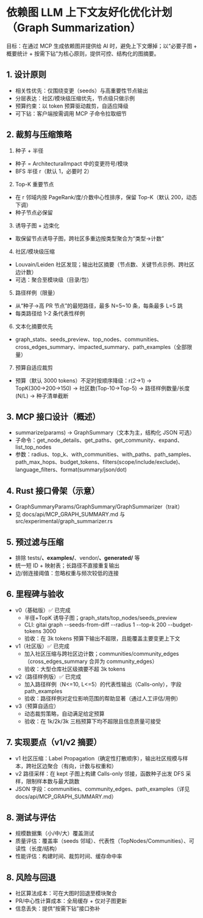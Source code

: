 # 依赖图 LLM 上下文友好化优化计划（Graph Summarization）

目标：在通过 MCP 生成依赖图并提供给 AI 时，避免上下文爆掉；以“必要子图 + 概要统计 + 按需下钻”为核心原则，提供可控、结构化的图摘要。

## 1. 设计原则
- 相关性优先：仅围绕变更（seeds）与高重要性节点输出
- 分层表达：社区/模块级压缩优先，节点级只做示例
- 预算约束：以 token 预算驱动裁剪，自适应降级
- 可下钻：客户端按需调用 MCP 子命令拉取细节

## 2. 裁剪与压缩策略
1) 种子 + 半径
- 种子 = ArchitecturalImpact 中的变更符号/模块
- BFS 半径 r（默认 1，必要时 2）

2) Top-K 重要节点
- 在 r 邻域内按 PageRank/度/介数中心性排序，保留 Top-K（默认 200，动态下调）
- 种子节点必保留

3) 诱导子图 + 边束化
- 取保留节点诱导子图，跨社区多重边按类型聚合为“类型->计数”

4) 社区/模块级压缩
- Louvain/Leiden 社区发现；输出社区摘要（节点数、关键节点示例、跨社区边计数）
- 可选：聚合至模块级（目录/包）

5) 路径样例（限量）
- 从“种子→高 PR 节点”的最短路径，最多 N=5~10 条，每条最多 L=5 跳
- 每类路径给 1-2 条代表性样例

6) 文本化摘要优先
- graph_stats、seeds_preview、top_nodes、communities、cross_edges_summary、impacted_summary、path_examples（全部限量）

7) 预算自适应裁剪
- 预算（默认 3000 tokens）不足时按顺序降级：r(2→1) → TopK(300→200→150) → 社区数(Top-10→Top-5) → 路径样例数量/长度(N/L) → 种子清单截断

## 3. MCP 接口设计（概述）
- summarize(params) → GraphSummary（文本为主，结构化 JSON 可选）
- 子命令：get_node_details、get_paths、get_community、expand、list_top_nodes
- 参数：radius、top_k、with_communities、with_paths、path_samples、path_max_hops、budget_tokens、filters(scope/include/exclude)、language_filters、format(summary/json/dot)

## 4. Rust 接口骨架（示意）
- GraphSummaryParams/GraphSummary/GraphSummarizer（trait）
- 见 docs/api/MCP_GRAPH_SUMMARY.md 与 src/experimental/graph_summarizer.rs

## 5. 预过滤与压缩
- 排除 tests/**、examples/**、vendor/**、generated/** 等
- 统一短 ID + 映射表；长路径不直接重复输出
- 边/弱连接阈值：忽略权重与频次较低的连接

## 6. 里程碑与验收
- v0（基础版）✅ 已完成
  - 半径+TopK 诱导子图；graph_stats/top_nodes/seeds_preview
  - CLI: gitai graph --seeds-from-diff --radius 1 --top-k 200 --budget-tokens 3000
  - 验收：在 3k tokens 预算下输出不超限，且能覆盖主要变更上下文
- v1（社区版）✅ 已完成
  - 加入社区压缩与跨社区边计数；communities/community_edges（cross_edges_summary 合并为 community_edges）
  - 验收：大型仓库社区级摘要不超 3k tokens
- v2（路径样例版）✅ 已完成
  - 加入路径样例（N<=10, L<=5）的代表性输出（Calls-only），字段 path_examples
  - 验收：路径样例对定位影响范围的帮助显著（通过人工评估/用例）
- v3（预算自适应）
  - 动态裁剪策略，自动满足给定预算
  - 验收：在 1k/2k/3k 三档预算下均不超限且信息质量可接受

## 7. 实现要点（v1/v2 摘要）
- v1 社区压缩：Label Propagation（确定性打散顺序），输出社区规模与样本，跨社区边聚合（有向，计数与权重和）
- v2 路径采样：在 kept 子图上构建 Calls-only 邻接，函数种子出发 DFS 采样，限制样本数与最大跳数
- JSON 字段：communities、community_edges、path_examples（详见 docs/api/MCP_GRAPH_SUMMARY.md）

## 8. 测试与评估
- 规模数据集（小/中/大）覆盖测试
- 质量评估：覆盖率（seeds 邻域）、代表性（TopNodes/Communities）、可读性（长度/结构）
- 性能评估：构建时间、裁剪时间、缓存命中率

## 8. 风险与回退
- 社区算法成本：可在大图时回退至模块聚合
- PR/中心性计算成本：全局缓存 + 仅对子图更新
- 信息丢失：提供“按需下钻”接口弥补

